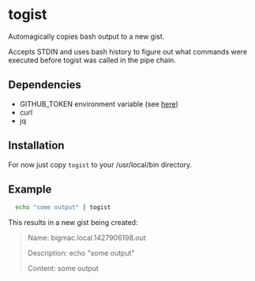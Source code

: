# togist

Automagically copies bash output to a new gist.

Accepts STDIN and uses bash history to figure out what commands were
executed before togist was called in the pipe chain.

## Dependencies
* GITHUB\_TOKEN environment variable (see [here](https://help.github.com/articles/creating-an-access-token-for-command-line-use/))
* curl
* jq

## Installation

For now just copy `togist` to your /usr/local/bin directory.

## Example

```bash
  echo "some output" | togist
```

This results in a new gist being created:

> Name: bigmac.local.1427906198.out
>
> Description: echo "some output"
>
> Content: some output
